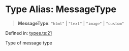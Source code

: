 # Type Alias: MessageType

> **MessageType**: `"html"` \| `"text"` \| `"image"` \| `"custom"`

Defined in: [types.ts:21](https://github.com/GeoDaCenter/openassistant/blob/f1f258826ab8e671a18170ebc60cc2939607e736/packages/core/src/types.ts#L21)

Type of message type
